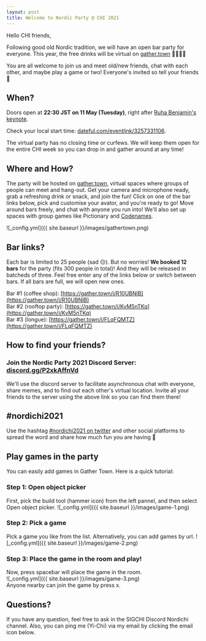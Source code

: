 ```yaml
---
layout: post
title: Welcome to Nordic Party @ CHI 2021
---
```


Hello CHI friends,

Following good old Nordic tradition, we will have an open bar party for everyone. This year, the free drinks will be virtual on [gather.town](https://gather.town) 🍹🍺🥤🧉

You are all welcome to join us and meet old/new friends, chat with each other, and maybe play a game or two! Everyone's invited so tell your friends 🥳

## When? 
Doors open at **22:30 JST on 11 May (Tuesday)**, right after [Ruha Benjamin's keynote](https://programs.sigchi.org/chi/2021/program/content/57590).

Check your local start time: [dateful.com/eventlink/3257331106](https://dateful.com/eventlink/3257331106).

The virtual party has no closing time or curfews. We will keep them open for the entire CHI week so you can drop in and gather around at any time! 

## Where and How?
The party will be hosted on [gather.town](https://gather.town), virtual spaces where groups of people can meet and hang-out. Get your camera and microphone ready, grab a refreshing drink or snack, and join the fun! Click on one of the bar links below, pick and customise your avator, and you're ready to go! Move around bars freely, and chat with anyone you run into! We'll also set up spaces with group games like Pictionary and [Codenames](https://codenames.game). 

![_config.yml]({{ site.baseurl }}/images/gathertown.png)

## Bar links?
Each bar is limited to 25 people (sad 😔). But no worries! **We booked 12 bars** for the party (fits 300 people in total)! 
And they will be released in batcheds of three. 
Feel free enter any of the links below or switch between bars. If all bars are full, we will open new ones.

Bar #1 (coffee shop): [https://gather.town/i/R10UBNlB](https://gather.town/i/R10UBNlB)<br/>
Bar #2 (rooftop party): [https://gather.town/i/KvM5nTKq](https://gather.town/i/KvM5nTKq)<br/>
Bar #3 (longue):  [https://gather.town/i/FLqFQMTZ](https://gather.town/i/FLqFQMTZ)<br/>
<!-- 
Bar #4 (home): [https://gather.town/i/5ZNjhoRs](https://gather.town/i/5ZNjhoRs)<br/>
Bar #5 (beach): [https://gather.town/i/ndYG5tdX](https://gather.town/i/ndYG5tdX)<br/>
Bar #6 (Christmas home): [https://gather.town/i/mYzg0IGt](https://gather.town/i/mYzg0IGt)<br/>
Bar #7 (restaurant): [https://gather.town/i/IuhDNn6V](https://gather.town/i/IuhDNn6V)<br/>
Bar #8 (game room): [https://gather.town/i/z5E8uCAf](https://gather.town/i/z5E8uCAf)<br/>
Bar #9 (space station): [https://gather.town/i/6XKT7yyf](https://gather.town/i/6XKT7yyf)<br/>
Bar #10 (forest): [https://gather.town/i/jeUiKT5w](https://gather.town/i/jeUiKT5w)<br/>
Bar #11 (fancy longue): [https://gather.town/i/Ho9oxRaQ](https://gather.town/i/Ho9oxRaQ)<br/>
Bar #12 (cozy home): [https://gather.town/i/taOrguRo](https://gather.town/i/taOrguRo)<br/>
-->
## How to find your friends? 
### Join the Nordic Party 2021 Discord Server: [discord.gg/P2xkAffnVd](https://discord.gg/P2xkAffnVd)

We'll use the discord server to facilitate asynchronous chat with everyone, share memes, and to find out each other's virtual location.
Invite all your friends to the server using the above link so you can find them there!

## #nordichi2021
Use the hashtag [#nordichi2021 on twitter](http://twitter.com/share?hashtags=nordichi2021,chi2021) and other social platforms to spread the word and share how much fun you are having 💬 

## Play games in the party

You can easily add games in Gather Town. Here is a quick tutorial: <br>

### Step 1: Open object picker
First, pick the build tool (hammer icon) from the left pannel, and then select Open object picker.
![_config.yml]({{ site.baseurl }}/images/game-1.png)

### Step 2: Pick a game
Pick a game you like from the list. Alternatively, you can add games by url.
![_config.yml]({{ site.baseurl }}/images/game-2.png)

### Step 3: Place the game in the room and play!
Now, press spacebar will place the game in the room. <br>
![_config.yml]({{ site.baseurl }}/images/game-3.png) <br>
Anyone nearby can join the game by press x.

## Questions?

If you have any question, feel free to ask in the SIGCHI Discord Nordichi channel. Also, you can ping me (Yi-Chi) via my email by clicking the email icon below. 
